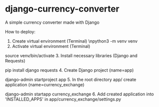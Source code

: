 # django-currency-converter
A simple currency converter made with Django

How to deploy:
1. Create virtual environment (Terminal)
  \npython3 -m venv venv
2. Activate virtual environment (Terminal)

  source venv/bin/activate
3. Install necessary libraries (Django and Requests)

  pip install django requests
4. Create Django project (name=app)

  django-admin startproject app
5. In the root directory app/ create application (name=currency_exchange)

  django-admin startapp currency_exchange
6. Add created application into 'INSTALLED_APPS' in app/currency_exchange/settings.py
